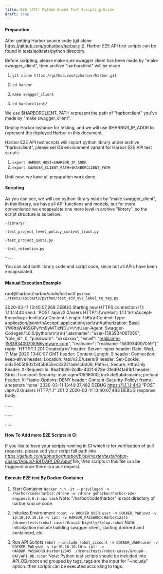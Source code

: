 ```yaml
---
title: E2E (API) Python Based Test Scripting Guide
draft: true
---
```


#### Preparation ####

After getting Harbor source code (git clone https://github.com/goharbor/harbor.git), Harbor E2E API  test scripts  can be found in tests/apitests/python directory.

Before scripting, please make sure swagger client has been made by "make swagger_client", then archive "harborclient" will be made

1. `git clone https://github.com/goharbor/harbor.git`

2. `cd harbor`

3. `make swagger_client`

4. `cd harborclient/`


We use $HARBORCLIENT_PATH represent the path of "harborclient" you've made by "make swagger_client".

Deploy Harbor instance for testing, and we will use $HARBOR_IP_ADDR to represent the deployed Harbor in this document.

Harbor E2E API test scripts will import python library under archive "harborclient", please set OS environment variant for Harbor E2E API test scripts:


1. `export HARBOR_HOST=$HARBOR_IP_ADDR`
2. `export SWAGGER_CLIENT_PATH=$HARBORCLIENT_PATH`

Until now, we have all preparation work done.

#### Scripting ####

As you can see, we will use python library made by "make swagger_client", in this library, we have all API functions and models, but for more convenience we encapsulate one more level in archive "library", so the script structure is as bellow:

	-library/

	-test_project_level_policy_content_trust.py

	-test_project_quota.py

	-test_retention.py

	-...

You can add both library code and script code, since not all APIs have been encapsulated.


#### Manual Execution Example ####

root@harbor:/harbor/code/harbor# `python ./tests/apitests/python/test_add_sys_label_to_tag.py`

2020-03-11 13:40:07,269 DEBUG Starting new HTTPS connection (1): 1.1.1.1:443
send: 'POST /api/v2.0/users HTTP/1.1\r\nHost: 1.1.1.1\r\nAccept-Encoding: identity\r\nContent-Length: 156\r\nContent-Type: application/json\r\nAccept: application/json\r\nAuthorization: Basic YWRtaW46SGFyYm9yMTIzNDU=\r\nUser-Agent: Swagger-Codegen/1.0.0/python\r\n\r\n{"username": "user-1583934007059", "role_id": 0, "password": "xxxxxxxx", "email": "realname-1583934007059@vmware.com", "realname": "realname-1583934007059"}'
reply: 'HTTP/1.1 201 Created\r\n'
header: Server: nginx
header: Date: Wed, 11 Mar 2020 13:40:07 GMT
header: Content-Length: 0
header: Connection: keep-alive
header: Location: /api/v2.0/users/9
header: Set-Cookie: sid=2e05f902f345b855ec33221ade1c6d09; Path=/; Secure; HttpOnly
header: X-Request-Id: 9ba11b26-2cdb-432f-878e-3fed04fa61b1
header: Strict-Transport-Security: max-age=31536000; includeSubdomains; preload
header: X-Frame-Options: DENY
header: Content-Security-Policy: frame-ancestors 'none'
2020-03-11 13:40:07,482 DEBUG https://1.1.1.1:443 "POST /api/v2.0/users HTTP/1.1" 201 0
2020-03-11 13:40:07,483 DEBUG response body:

......

......

......

#### How To Add more E2E Scripts In CI ####

If you like to have your scripts running in CI which is for verification of pull requests, please add your script full path into *https://github.com/goharbor/harbor/blob/master/tests/robot-cases/Group0-BAT/API_DB.robot* file, then scripts in this file can be triggered once there is a pull request.



#### Execute E2E test By Docker Container ####

1. Start Container
    `docker run -it --privileged -v /harbor/code/harbor:/drone -w /drone goharbor/harbor-e2e-engine:3.0.1-api bash`
	Note: "/harbor/code/harbor" is root directory of harbor source code.

2. Initialize Environment
    `robot -v DOCKER_USER:user -v DOCKER_PWD:pwd -v ip:10.10.10.10 -v ip1: -v HARBOR_PASSWORD:Harbor12345 /drone/tests/robot-cases/Group1-Nightly/Setup.robot`
	Note: Initialization include building swagger client, starting dockerd and containerd, etc.

3. Run API Scripts
    `robot --include robot_account -v DOCKER_USER:user -v DOCKER_PWD:pwd -v ip:10.10.10.10-v ip1: -v HARBOR_PASSWORD:Harbor12345  /drone/tests/robot-cases/Group0-BAT/API_DB.robot`
	Note: Python test scripts should be included into API_DB.robot and grouped by tags, tags are the input for "–include" option. then scripts can be executed according to tags.

